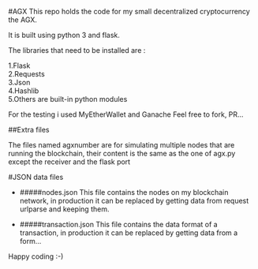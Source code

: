 #AGX
This repo holds the code for my small decentralized cryptocurrency the AGX.

It is built using python 3 and flask.

The libraries that need to be installed are :

1.Flask  
2.Requests  
3.Json  
4.Hashlib  
5.Others are built-in python modules

For the testing i used MyEtherWallet and Ganache
Feel free to fork, PR...

##Extra files

The files named agxnumber are for simulating multiple nodes that are running the blockchain,
their content is the same as the one of agx.py except the receiver and the flask port

#JSON data files

*  #####nodes.json
This file contains the nodes on my blockchain network,
 in production it can be replaced by getting data from request urlparse and keeping them.
 
* #####transaction.json
This file contains the data format of a transaction,
in production it can be replaced by getting data from a form...

Happy coding :-)
